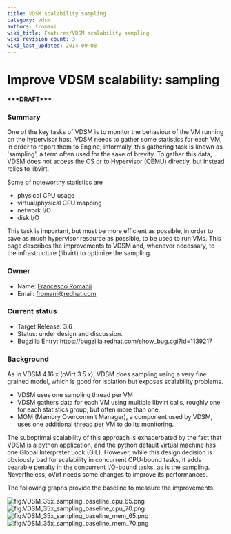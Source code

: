 ```yaml
---
title: VDSM scalability sampling
category: vdsm
authors: fromani
wiki_title: Features/VDSM scalability sampling
wiki_revision_count: 3
wiki_last_updated: 2014-09-08
---
```


# Improve VDSM scalability: sampling

**\*\*\*DRAFT\*\*\***

### Summary

One of the key tasks of VDSM is to monitor the behaviour of the VM running on the hypervisor host. VDSM needs to gather some statistics for each VM, in order to report them to Engine; informally, this gathering task is known as 'sampling', a term often used for the sake of brevity. To gather this data, VDSM does not access the OS or to Hypervisor (QEMU) directly, but instead relies to libvirt.

Some of noteworthy statistics are

*   physical CPU usage
*   virtual/physical CPU mapping
*   network I/O
*   disk I/O

This task is important, but must be more efficient as possible, in order to save as much hypervisor resource as possible, to be used to run VMs. This page describes the improvements to VDSM and, whenever necessary, to the infrastructure (libvirt) to optimize the sampling.

### Owner

*   Name: [Francesco Romanii](User:Fromani)
*   Email: <fromani@redhat.com>

### Current status

*   Target Release: 3.6
*   Status: under design and discussion.
*   Bugzilla Entry: <https://bugzilla.redhat.com/show_bug.cgi?id=1139217>

### Background

As in VDSM 4.16.x (oVirt 3.5.x), VDSM does sampling using a very fine grained model, which is good for isolation but exposes scalability problems.

*   VDSM uses one sampling thread per VM
*   VDSM gathers data for each VM using multiple libvirt calls, roughly one for each statistics group, but often more than one.
*   MOM (Memory Overcommit Manager), a component used by VDSM, uses one additional thread per VM to do its monitoring.

The suboptimal scalability of this approach is exhacerbated by the fact that VDSM is a python application, and the python default virtual machine has one Global Interpreter Lock (GIL). However, while this design decision is obviously bad for scalability in concurrent CPU-bound tasks, it adds bearable penalty in the concurrent I/O-bound tasks, as is the sampling. Nevertheless, oVirt needs some changes to improve its performances.

The following graphs provide the baseline to measure the improvements.

![](VDSM_35x_sampling_baseline_cpu_65.png "fig:VDSM_35x_sampling_baseline_cpu_65.png") ![](VDSM_35x_sampling_baseline_cpu_70.png "fig:VDSM_35x_sampling_baseline_cpu_70.png") ![](VDSM_35x_sampling_baseline_mem_65.png "fig:VDSM_35x_sampling_baseline_mem_65.png") ![](VDSM_35x_sampling_baseline_mem_70.png "fig:VDSM_35x_sampling_baseline_mem_70.png")
